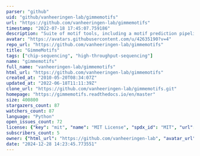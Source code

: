 ```yaml
---
parser: "github"
uid: "github/vanheeringen-lab/gimmemotifs"
url: "https://github.com/vanheeringen-lab/gimmemotifs"
timestamp: "2022-07-18 17:45:07.759186"
description: "Suite of motif tools, including a motif prediction pipeline for ChIP-seq experiments.  See full GimmeMotifs documentation for detailed installation instructions and usage examples."
avatar: "https://avatars.githubusercontent.com/u/42635190?v=4"
repo_url: "https://github.com/vanheeringen-lab/gimmemotifs"
title: "GimmeMotifs"
tags: ["chip-sequencing", "high-throughput-sequencing"]
name: "gimmemotifs"
full_name: "vanheeringen-lab/gimmemotifs"
html_url: "https://github.com/vanheeringen-lab/gimmemotifs"
created_at: "2010-05-20T08:34:07Z"
updated_at: "2022-06-18T11:11:39Z"
clone_url: "https://github.com/vanheeringen-lab/gimmemotifs.git"
homepage: "https://gimmemotifs.readthedocs.io/en/master"
size: 400800
stargazers_count: 87
watchers_count: 87
language: "Python"
open_issues_count: 72
license: {"key": "mit", "name": "MIT License", "spdx_id": "MIT", "url": "https://api.github.com/licenses/mit", "node_id": "MDc6TGljZW5zZTEz"}
subscribers_count: 5
owner: {"html_url": "https://github.com/vanheeringen-lab", "avatar_url": "https://avatars.githubusercontent.com/u/42635190?v=4", "login": "vanheeringen-lab", "type": "Organization"}
date: "2024-12-28 14:23:45.773551"
---
```

